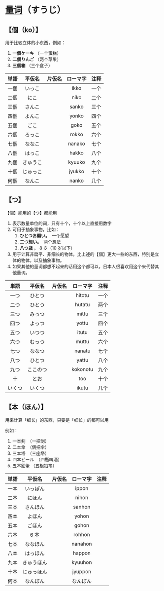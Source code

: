 # [量词](https://zhuanlan.zhihu.com/p/21559633)（すうじ）

## 【個（ko）】

用于比较立体的小东西，例如：

1. **一個ケーキ** （一个蛋糕）
2. **二個りんご** （两个苹果）
3. **三個箱** （三个盒子）

| 単語 |  平仮名  | 片仮名 | ローマ字 | 注释 |
| :--: | :------: | :----: | :------: | :--: |
| 一個 |  いっこ  |        |   ikko   | 一个 |
| 二個 |   にこ   |        |   niko   | 二个 |
| 三個 |  さんこ  |        |  sanko   | 三个 |
| 四個 |  よんこ  |        |  yonko   | 四个 |
| 五個 |   ごこ   |        |   goko   | 五个 |
| 六個 |  ろっこ  |        |  rokko   | 六个 |
| 七個 |  ななこ  |        |  nanako  | 七个 |
| 八個 |  はっこ  |        |  hakko   | 八个 |
| 九個 | きゅうこ |        |  kyuuko  | 九个 |
| 十個 | じゅっこ |        |  jyukko  | 十个 |
| 何個 |  なんこ  |        |  nanko   | 几个 |

## 【つ】

【個】能用的【つ】都能用

1. 表示数量单位的词，只有十个，十个以上直接用数字
2. 可用于抽象事物，比如：
   1. **ひとつお願い。**　一个愿望
   2. **二つ想い。**　两个想法
   3. **八つ歳** 。 8 岁（10 岁以下）
3. 用于计算非扁平、非细长的物体，比上述的【個】更大一些的东西，特别是立体的物体，以及抽象事物。
4. 如果其他的量词都想不起来的话用这个都可以，日本人很喜欢用这个来代替其他量词。

|  単語  |  平仮名  | 片仮名 | ローマ字 | 注释 |
| :----: | :------: | :----: | :------: | :--: |
|  一つ  |  ひとつ  |        |  hitotu  | 一个 |
|  二つ  |  ひとつ  |        |  hutatu  | 两个 |
|  三つ  |  みっつ  |        |  mittu   | 三个 |
|  四つ  |  よっつ  |        |  yottu   | 四个 |
|  五つ  |  いつつ  |        |  itutu   | 五个 |
|  六つ  |  むっつ  |        |  muttu   | 六个 |
|  七つ  |  ななつ  |        |  nanatu  | 七个 |
|  八つ  |  ひとつ  |        |  yattu   | 八个 |
|  九つ  | ここのつ |        | kokonotu | 九个 |
|   十   |   とお   |        |   too    | 十个 |
| いくつ |  いくつ  |        |  ikutu   | 几个 |

## 【本（ほん）】

用来计算「细长」的东西，只要是「细长」的都可以用

例如：
1. 一本剣　（一把剑）
2. 二本傘　（俩把伞）
3. 三本塔　（三座塔）
4. 四本ビール　（四瓶啤酒）
5. 五本鉛筆 （五根铅笔）

| 単語 |   平仮名   | 片仮名 | ローマ字 | 注释 |
| :--: | :--------: | :----: | :------: | :--: |
| 一本 |  いっぽん  |        |  ippon   |      |
| 二本 |   にほん   |        |  nihon   |      |
| 三本 |  さんほん  |        |  sanhon  |      |
| 四本 |   よほん   |        |  yohon   |      |
| 五本 |   ごほん   |        |  gohon   |      |
| 六本 |    6 本    |        |  rohhon  |      |
| 七本 |  ななほん  |        | nanahon  |      |
| 八本 |  はっほん  |        |  happon  |      |
| 九本 | きゅうほん |        | kyuuhon  |      |
| 十本 | じゅっほん |        | jyuppon  |      |
| 何本 |  なんぼん  |        | なんぼん |      |
